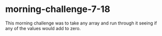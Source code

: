 # morning-challenge-7-18

This morning challenge was to take any array and run through it seeing if any of the values would add to zero.
